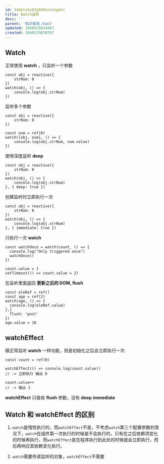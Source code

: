 ```yaml
---
id: 54dytxhzb2g5k9cnrongdxl
title: Watch监听
desc: ''
parent: '知识体系.Vue3'
updated: 1660529834467
created: 1660529820767
---
```


## Watch

正常使用 **watch** ，只监听一个参数

```vue
const obj = reactive({
	strNum: 0
})
watch(obj, () => {
	console.log(obj.strNum)
})
```

监听多个参数

```vue
const obj = reactive({
	strNum: 0
})

const num = ref(0)
watch([obj, num], () => {
	console.log(obj.strNum, num.value)
})
```



使用深度监听 **deep** 

```vue
const obj = reactive({
	strNum: 0
})
watch(obj, () => {
	console.log(obj.strNum)
}, { deep: true })
```

创建监听时立即执行一次

```vue
const obj = reactive({
	strNum: 0
})
watch(obj, () => {
	console.log(obj.strNum)
}, { immediate: true })
```

只执行一次 **watch** 

```vue
const watchOnce = watch(count, () => {
  console.log("Only triggered once")
  watchOnce()
})

count.value = 1
setTimeout(() => count.value = 2)
```

在监听里面返回 **更新之后的 DOM, flush** 

```vue
const eleRef = ref()
const age = ref(2)
watch(age, () => {
  console.log(eleRef.value)
},{
  flush: 'post'
})
age.value = 18
```

## watchEffect

跟正常监听 **watch** 一样功能，但是初始化之后会立即执行一次

```vue
const count = ref(0)

watchEffect(() => console.log(count.value))
// -> 立即执行 输出 0

count.value++
// -> 输出 1
```

**watchEffect**  只接收 **flush** 参数，没有 **deep** **immediate** 



## Watch 和 watchEffect 的区别

1. `watch`是惰性执行的，而`watchEffect`不是，不考虑`watch`第三个配置参数的情况下，`watch`在组件第一次执行的时候是不会执行的，只有在之后依赖项变化的时候再执行，而`watchEffect`是在程序执行到此处的时候就会立即执行，而后再响应其依赖变化执行。

2. `watch`需要传递监听的对象，`watchEffect`不需要
